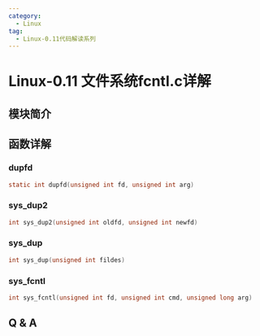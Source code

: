 ```yaml
---
category:
  - Linux
tag:
  - Linux-0.11代码解读系列
---
```


# Linux-0.11 文件系统fcntl.c详解

## 模块简介


## 函数详解

### dupfd
```c
static int dupfd(unsigned int fd, unsigned int arg)
```


### sys_dup2
```c
int sys_dup2(unsigned int oldfd, unsigned int newfd)
```


### sys_dup
```c
int sys_dup(unsigned int fildes)
```

### sys_fcntl
```c
int sys_fcntl(unsigned int fd, unsigned int cmd, unsigned long arg)
```

## Q & A